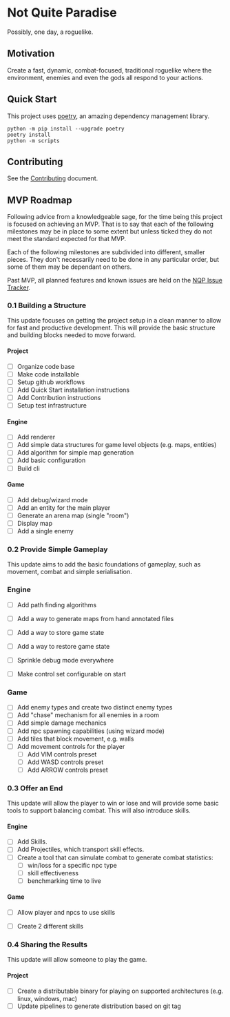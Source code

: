 # Not Quite Paradise
Possibly, one day, a roguelike.

## Motivation
Create a fast, dynamic, combat-focused, traditional roguelike where the environment, enemies and even the gods all
 respond to your
 actions. 

## Quick Start
This project uses [poetry], an amazing dependency management library.

```shell
python -m pip install --upgrade poetry
poetry install
python -m scripts
```

[poetry]: https://python-poetry.org/

## Contributing
See the [Contributing] document.

[Contributing]: CONTRIBUTING.md

## MVP Roadmap
Following advice from a knowledgeable sage, for the time being this project is focused on achieving an MVP. That is
 to say that each of the following milestones may be in place to some extent but unless ticked they do not meet the
  standard expected for that MVP.
   
Each of the following milestones are subdivided into different, smaller pieces.  They don't necessarily need to be
done in any particular order, but some of them may be dependant on others.

Past MVP, all planned features and known issues are held on the [NQP Issue Tracker]. 

[NQP Issue Tracker]: https://nqp.myjetbrains.com/youtrack/issues

### 0.1 Building a Structure
This update focuses on getting the project setup in a clean manner to allow for fast and productive development. This
 will provide the basic structure and building blocks needed to move forward.

#### Project
* [ ] Organize code base
* [ ] Make code installable
* [ ] Setup github workflows
* [ ] Add Quick Start installation instructions
* [ ] Add Contribution instructions
* [ ] Setup test infrastructure

#### Engine
* [ ] Add renderer
* [ ] Add simple data structures for game level objects (e.g. maps, entities)
* [ ] Add algorithm for simple map generation
* [ ] Add basic configuration
* [ ] Build cli

#### Game
* [ ] Add debug/wizard mode
* [ ] Add an entity for the main player
* [ ] Generate an arena map (single "room")
* [ ] Display map
* [ ] Add a single enemy

### 0.2 Provide Simple Gameplay
This update aims to add the basic foundations of gameplay, such as movement, combat and simple serialisation.

### Engine
* [ ] Add path finding algorithms
* [ ] Add a way to generate maps from hand annotated files
* [ ] Add a way to store game state
* [ ] Add a way to restore game state
* [ ] Sprinkle debug mode everywhere
* [ ] Make control set configurable on start


### Game
* [ ] Add enemy types and create two distinct enemy types
* [ ] Add "chase" mechanism for all enemies in a room
* [ ] Add simple damage mechanics
* [ ] Add npc spawning capabilities (using wizard mode)
* [ ] Add tiles that block movement, e.g. walls
* [ ] Add movement controls for the player
    * [ ] Add VIM controls preset
    * [ ] Add WASD controls preset
    * [ ] Add ARROW controls preset

### 0.3 Offer an End
This update will allow the player to win or lose and will provide some basic tools to support balancing combat. This
 will also introduce skills.

#### Engine
* [ ] Add Skills.
* [ ] Add Projectiles, which transport skill effects.
* [ ] Create a tool that can simulate combat to generate combat statistics:
    * [ ] win/loss for a specific npc type
    * [ ] skill effectiveness
    * [ ] benchmarking time to live

#### Game
* [ ] Allow player and npcs to use skills
* [ ] Create 2 different skills 

    
### 0.4 Sharing the Results
This update will allow someone to play the game.

#### Project
* [ ] Create a distributable binary for playing on supported architectures (e.g. linux, windows, mac)
* [ ] Update pipelines to generate distribution based on git tag
